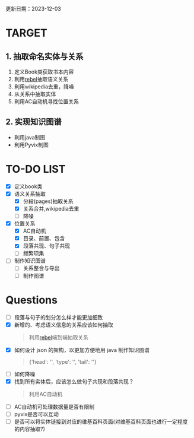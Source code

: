 更新日期：2023-12-03
# TARGET

## 1. 抽取命名实体与关系

1. 定义Book类获取书本内容
2. 利用[rebel](https://huggingface.co/Babelscape/rebel-large)抽取语义关系
3. 利用wikipedia去重，降噪
4. 从关系中抽取实体
5. 利用AC自动机寻找位置关系

## 2. 实现知识图谱

- 利用java制图
- 利用Pyvix制图

# TO-DO LIST

- [x] 定义book类
- [x] 语义关系抽取
   - [x] 分段(pages)抽取关系
   - [x] 关系合并,wikipedia去重
   - [ ] 降噪
- [x] 位置关系
   - [x] AC自动机
   - [x] 目录、前置、包含
   - [x] 段落共现、句子共现
   - [ ] 频繁项集
- [ ] 制作知识图谱
   - [ ] 关系整合与导出
   - [ ] 制作图谱

# Questions

- [ ] 段落与句子的划分怎么样才能更加细致
- [x] 新增的、考虑语义信息的关系应该如何抽取
   > 利用[rebel](https://huggingface.co/Babelscape/rebel-large)端到端抽取关系
- [x] 如何设计 json 的架构，以更加方便地用 java 制作知识图谱
   > {'head': '', 'type': '', 'tail': ''}
- [ ] 如何降噪
- [x] 找到所有实体后，应该怎么做句子共现和段落共现？
   > 利用AC自动机
- [ ] AC自动机可处理数据量是否有限制
- [ ] pyvix是否可以互动
- [ ] 是否可以将实体链接到对应的维基百科页面(对维基百科页面也进行一定程度的内容抽取?)

